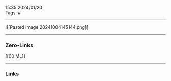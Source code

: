 15:35     2024/01/20    
Tags: #
____
![[Pasted image 20241004145144.png]]


____
### Zero-Links
[[00 ML]]
____
### Links